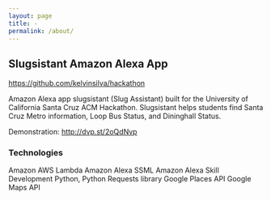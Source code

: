 ```yaml
---
layout: page
title: -
permalink: /about/
---
```

## Slugsistant Amazon Alexa App

https://github.com/kelvinsilva/hackathon

Amazon Alexa app slugsistant (Slug Assistant) built for the University of California Santa Cruz ACM Hackathon.
Slugsistant helps students find Santa Cruz Metro information, Loop Bus Status, and Dininghall Status.

Demonstration: http://dvp.st/2oQdNvp

### Technologies
Amazon AWS Lambda
Amazon Alexa SSML
Amazon Alexa Skill Development
Python, Python Requests library
Google Places API
Google Maps API
